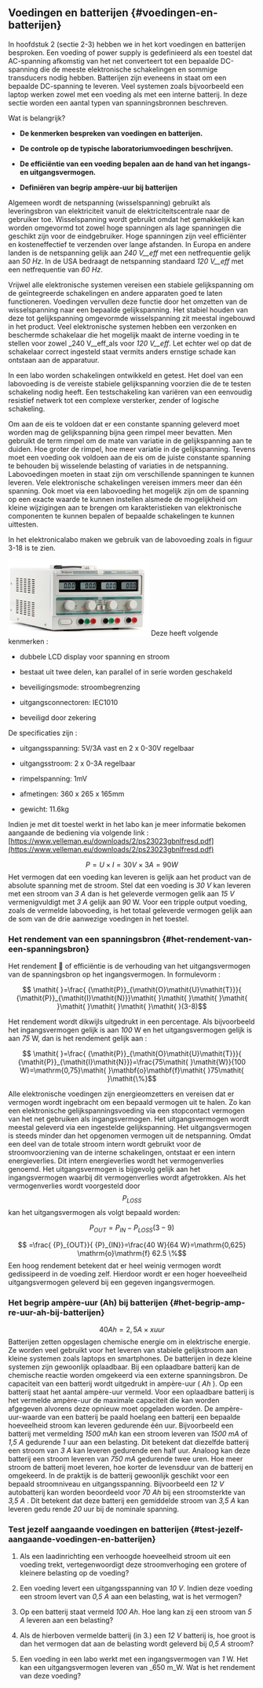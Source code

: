## Voedingen en batterijen {#voedingen-en-batterijen}

In hoofdstuk 2 (sectie 2-3) hebben we in het kort voedingen en batterijen besproken. Een voeding of power supply is gedefinieerd als een toestel dat AC-spanning afkomstig van het net converteert tot een bepaalde DC-spanning die de meeste elektronische schakelingen en sommige transducers nodig hebben. Batterijen zijn eveneens in staat om een bepaalde DC-spanning te leveren. Veel systemen zoals bijvoorbeeld een laptop werken zowel met een voeding als met een interne batterij. In deze sectie worden een aantal typen van spanningsbronnen beschreven.

Wat is belangrijk?

*   **De kenmerken bespreken van voedingen en batterijen.**

*   **De controle op de typische laboratoriumvoedingen beschrijven.**

*   **De efficiëntie van een voeding bepalen aan de hand van het ingangs- en uitgangsvermogen.**

*   **Definiëren van begrip ampère-uur bij batterijen**

Algemeen wordt de netspanning (wisselspanning) gebruikt als leveringsbron van elektriciteit vanuit de elektriciteitscentrale naar de gebruiker toe. Wisselspanning wordt gebruikt omdat het gemakkelijk kan worden omgevormd tot zowel hoge spanningen als lage spanningen die geschikt zijn voor de eindgebruiker. Hoge spanningen zijn veel efficiënter en kosteneffectief te verzenden over lange afstanden. In Europa en andere landen is de netspanning gelijk aan _240 V__eff_ met een netfrequentie gelijk aan _50 Hz_. In de USA bedraagt de netspanning standaard _120 V__eff_ met een netfrequentie van _60 Hz_.

Vrijwel alle elektronische systemen vereisen een stabiele gelijkspanning om de geïntegreerde schakelingen en andere apparaten goed te laten functioneren. Voedingen vervullen deze functie door het omzetten van de wisselspanning naar een bepaalde gelijkspanning. Het stabiel houden van deze tot gelijkspanning omgevormde wisselspanning zit meestal ingebouwd in het product. Veel elektronische systemen hebben een verzonken en beschermde schakelaar die het mogelijk maakt de interne voeding in te stellen voor zowel _240 V__eff_als voor _120 V__eff_. Let echter wel op dat de schakelaar correct ingesteld staat vermits anders ernstige schade kan ontstaan aan de apparatuur.

In een labo worden schakelingen ontwikkeld en getest. Het doel van een labovoeding is de vereiste stabiele gelijkspanning voorzien die de te testen schakeling nodig heeft. Een testschakeling kan variëren van een eenvoudig resistief netwerk tot een complexe versterker, zender of logische schakeling.

Om aan de eis te voldoen dat er een constante spanning geleverd moet worden mag de gelijkspanning bijna geen rimpel meer bevatten. Men gebruikt de term rimpel om de mate van variatie in de gelijkspanning aan te duiden. Hoe groter de rimpel, hoe meer variatie in de gelijkspanning. Tevens moet een voeding ook voldoen aan de eis om de juiste constante spanning te behouden bij wisselende belasting of variaties in de netspanning. Labovoedingen moeten in staat zijn om verschillende spanningen te kunnen leveren. Vele elektronische schakelingen vereisen immers meer dan één spanning. Ook moet via een labovoeding het mogelijk zijn om de spanning op een exacte waarde te kunnen instellen alsmede de mogelijkheid om kleine wijzigingen aan te brengen om karakteristieken van elektronische componenten te kunnen bepalen of bepaalde schakelingen te kunnen uittesten.

In het elektronicalabo maken we gebruik van de labovoeding zoals in figuur 3-18 is te zien.

![](/assets/afbeelding_302.png) Deze heeft volgende kenmerken :

*   dubbele LCD display voor spanning en stroom

*   bestaat uit twee delen, kan parallel of in serie worden geschakeld

*   beveiligingsmode: stroombegrenzing

*   uitgangsconnectoren: IEC1010

*   beveiligd door zekering

De specificaties zijn :

*   uitgangsspanning: 5V/3A vast en 2 x 0-30V regelbaar

*   uitgangsstroom: 2 x 0-3A regelbaar

*   rimpelspanning: 1mV

*   afmetingen: 360 x 265 x 165mm

*   gewicht: 11.6kg

Indien je met dit toestel werkt in het labo kan je meer informatie bekomen aangaande de bediening via volgende link : [https://www.velleman.eu/downloads/2/ps23023gbnlfresd.pdf](https://www.velleman.eu/downloads/2/ps23023gbnlfresd.pdf)

$$ \mathit{P}=\mathit{U}\mathit{ }\times \mathit{I}=30\mathit{ }\mathit{V}\mathit{ }\times 3\mathit{ }\mathit{A}=90\mathit{ }\mathit{W}$$ Het vermogen dat een voeding kan leveren is gelijk aan het product van de absolute spanning met de stroom. Stel dat een voeding is _30 V_ kan leveren met een stroom van _3 A_ dan is het geleverde vermogen gelik aan _15 V_ vermenigvuldigt met _3 A_ gelijk aan _90_ W. Voor een tripple output voeding, zoals de vermelde labovoeding, is het totaal geleverde vermogen gelijk aan de som van de drie aanwezige voedingen in het toestel.

### Het rendement van een spanningsbron {#het-rendement-van-een-spanningsbron}

Het rendement  of efficiëntie is de verhouding van het uitgangsvermogen van de spanningsbron op het ingangsvermogen. In formulevorm :

$$ \mathit{ }=\frac{ {\mathit{P}}_{\mathit{O}\mathit{U}\mathit{T}}}{ {\mathit{P}}_{\mathit{I}\mathit{N}}}\mathit{ }\mathit{ }\mathit{ }\mathit{ }\mathit{ }\mathit{ }\mathit{ }\mathit{ }(3-8)$$

Het rendement wordt dikwijls uitgedrukt in een percentage. Als bijvoorbeeld het ingangsvermogen gelijk is aan _100_ W en het uitgangsvermogen gelijk is aan _75_ W, dan is het rendement gelijk aan :

$$ \mathit{ }=\frac{ {\mathit{P}}_{\mathit{O}\mathit{U}\mathit{T}}}{ {\mathit{P}}_{\mathit{I}\mathit{N}}}=\frac{75\mathit{ }\mathit{W}}{100 W}=\mathrm{0,75}\mathit{ }\mathbf{o}\mathbf{f}\mathit{ }75\mathit{ }\mathit{\%}$$

Alle elektronische voedingen zijn energieomzetters en vereisen dat er vermogen wordt ingebracht om een bepaald vermogen uit te halen. Zo kan een elektronische gelijkspanningsvoeding via een stopcontact vermogen van het net gebruiken als ingangsvermogen. Het uitgangsvermogen wordt meestal geleverd via een ingestelde gelijkspanning. Het uitgangsvermogen is steeds minder dan het opgenomen vermogen uit de netspanning. Omdat een deel van de totale stroom intern wordt gebruikt voor de stroomvoorziening van de interne schakelingen, ontstaat er een intern energieverlies. Dit intern energieverlies wordt het vermogenverlies genoemd. Het uitgangsvermogen is bijgevolg gelijk aan het ingangsvermogen waarbij dit vermogenverlies wordt afgetrokken. Als het vermogenverlies wordt voorgesteld door $$ {P}_{LOSS}$$ kan het uitgangsvermogen als volgt bepaald worden:

$$ {\mathit{P}}_{\mathit{O}\mathit{U}\mathit{T}}={\mathit{P}}_{\mathit{I}\mathit{N}}-{\mathit{P}}_{\mathit{L}\mathit{O}\mathit{S}\mathit{S}}\mathit{ }\mathit{ }\mathit{ }\mathit{ }\mathit{ }(3-9)$$

$$ =\frac{ {P}_{OUT}}{ {P}_{IN}}=\frac{40 W}{64 W}=\mathrm{0,625} \mathrm{o}\mathrm{f} 62.5 \%$$ Een hoog rendement betekent dat er heel weinig vermogen wordt gedissipeerd in de voeding zelf. Hierdoor wordt er een hoger hoeveelheid uitgangsvermogen geleverd bij een gegeven ingangsvermogen.

### Het begrip ampère-uur (Ah) bij batterijen {#het-begrip-amp-re-uur-ah-bij-batterijen}

$$ 40 Ah=\mathrm{2,5} A \times x uur$$ Batterijen zetten opgeslagen chemische energie om in elektrische energie. Ze worden veel gebruikt voor het leveren van stabiele gelijkstroom aan kleine systemen zoals laptops en smartphones. De batterijen in deze kleine systemen zijn gewoonlijk oplaadbaar. Bij een oplaadbare batterij kan de chemische reactie worden omgekeerd via een externe spanningsbron. De capaciteit van een batterij wordt uitgedrukt in ampère-uur ( _Ah_ ). Op een batterij staat het aantal ampère-uur vermeld. Voor een oplaadbare batterij is het vermelde ampère-uur de maximale capaciteit die kan worden afgegeven alvorens deze opnieuw moet opgeladen worden. De ampère-uur-waarde van een batterij be paald hoelang een batterij een bepaalde hoeveelheid stroom kan leveren gedurende één uur. Bijvoorbeeld een batterij met vermelding _1500 mAh_ kan een stroom leveren van _1500 mA_ of _1,5 A_ gedurende _1_ uur aan een belasting. Dit betekent dat diezelfde batterij een stroom van _3 A_ kan leveren gedurende een half uur. Analoog kan deze batterij een stroom leveren van _750 mA_ gedurende twee uren. Hoe meer stroom de batterij moet leveren, hoe korter de levensduur van de batterij en omgekeerd. In de praktijk is de batterij gewoonlijk geschikt voor een bepaald stroomniveau en uitgangsspanning. Bijvoorbeeld een _12 V_ autobatterij kan worden beoordeeld voor _70 Ah_ bij een stroomsterkte van _3,5 A_ . Dit betekent dat deze batterij een gemiddelde stroom van _3,5 A_ kan leveren gedu rende _20_ uur bij de nominale spanning.

### Test jezelf aangaande voedingen en batterijen {#test-jezelf-aangaande-voedingen-en-batterijen}

1.  Als een laadinrichting een verhoogde hoeveelheid stroom uit een voeding trekt, vertegenwoordigt deze stroomverhoging een grotere of kleinere belasting op de voeding?

2.  Een voeding levert een uitgangsspanning van _10 V_. Indien deze voeding een stroom levert van _0,5 A_ aan een belasting, wat is het vermogen?

3.  Op een batterij staat vermeld _100 Ah_. Hoe lang kan zij een stroom van _5 A_ leveren aan een belasting?

4.  Als de hierboven vermelde batterij (in 3.) een _12 V_ batterij is, hoe groot is dan het vermogen dat aan de belasting wordt geleverd bij _0,5 A_ stroom?

5.  Een voeding in een labo werkt met een ingangsvermogen van _1_ W. Het kan een uitgangsvermogen leveren van _650 m_W. Wat is het rendement van deze voeding?